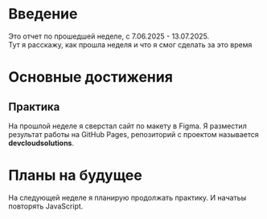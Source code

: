 # Введение

Это отчет по прошедшей неделе, c 7.06.2025 - 13.07.2025.  
Тут я расскажу, как прошла неделя и что я смог сделать за это время 

# Основные достижения

## Практика 

На прошлой неделе я сверстал сайт по макету в Figma.
Я разместил результат работы на GitHub Pages, репозиторий с проектом называется **devcloudsolutions**.  

# Планы на будущее

На следующей неделе я планирую продолжать практику. И начатьы повторять JavaScript.